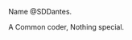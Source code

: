Name @SDDantes. 

A Common coder, Nothing special.


<!---
SDDantes/SDDantes is a ✨ special ✨ repository because its `README.md` (this file) appears on your GitHub profile.
You can click the Preview link to take a look at your changes.
--->
